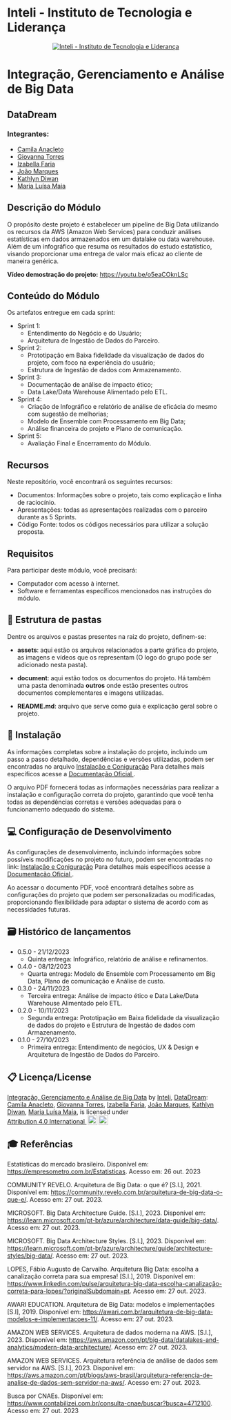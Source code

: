 # Inteli - Instituto de Tecnologia e Liderança

<p align="center">
<a href= "https://www.inteli.edu.br/"><img src="https://capitaldigital.com.br/wp-content/uploads/2021/04/logo-inteli-300x134-1.png" alt="Inteli - Instituto de Tecnologia e Liderança" border="0"></a>
</p>

# Integração, Gerenciamento e Análise de Big Data 


## DataDream

### Integrantes:
- <a href="https://www.linkedin.com/in/camilaanacleto/">Camila Anacleto</a>
- <a href="https://www.linkedin.com/in/giovanna-furlan-torres/">Giovanna Torres</a>
- <a href="https://www.linkedin.com/in/izabellaalmeida/">Izabella Faria</a>
- <a href="https://www.linkedin.com/in/joão-tourinho-marques-1b64b2232">João Marques</a>
- <a href="https://www.linkedin.com/in/kathlyndiwan/">Kathlyn Diwan</a>
- <a href="https://www.linkedin.com/in/maria-lu%C3%ADsa-maia-14384a212/">Maria Luísa Maia</a>

## Descrição do Módulo

O propósito deste projeto é estabelecer um pipeline de Big Data utilizando os recursos da AWS (Amazon Web Services) para conduzir análises estatísticas em dados armazenados em um datalake ou data warehouse. Além de um infográfico que resuma os resultados do estudo estatístico, visando proporcionar uma entrega de valor mais eficaz ao cliente de maneira genérica.

**Vídeo demostração do projeto:** https://youtu.be/o5eaCOknLSc

## Conteúdo do Módulo

Os artefatos entregue em cada sprint:

- Sprint 1:
   - Entendimento do Negócio e do Usuário;
   - Arquitetura de Ingestão de Dados do Parceiro.
- Sprint 2:
   - Prototipação em Baixa fidelidade da visualização de dados do projeto, com foco na experiência do usuário;
   - Estrutura de Ingestão de dados com Armazenamento.
- Sprint 3:
   - Documentação de análise de impacto ético;
   - Data Lake/Data Warehouse Alimentado pelo ETL.
- Sprint 4:
   - Criação de Infográfico e relatório de análise de eficácia do mesmo com sugestão de melhorias;
   - Modelo de Ensemble com Processamento em Big Data;
   - Análise financeira do projeto e Plano de comunicação.
- Sprint 5:
   - Avaliação Final e Encerramento do Módulo.

## Recursos

Neste repositório, você encontrará os seguintes recursos:

- Documentos: Informações sobre o projeto, tais como explicação e linha de raciocínio.
- Apresentações: todas as apresentações realizadas com o parceiro durante as 5 Sprints.
- Código Fonte: todos os códigos necessários para utilizar a solução proposta.

## Requisitos
Para participar deste módulo, você precisará:

- Computador com acesso à internet.
- Software e ferramentas específicos mencionados nas instruções do módulo.

## 📁 Estrutura de pastas

Dentre os arquivos e pastas presentes na raiz do projeto, definem-se:

- <b>assets</b>: aqui estão os arquivos relacionados a parte gráfica do projeto, as imagens e vídeos que os representam (O logo do grupo pode ser adicionado nesta pasta).

- <b>document</b>: aqui estão todos os documentos do projeto. Há também uma pasta denominada <b>outros</b> onde estão presentes outros documentos complementares e imagens utilizadas.

- <b>README.md</b>: arquivo que serve como guia e explicação geral sobre o projeto.


## 🔧 Instalação

As informações completas sobre a instalação do projeto, incluindo um passo a passo detalhado, dependências e versões utilizadas, podem ser encontradas no arquivo <a href="https://github.com/2023M8T4Inteli/grupo2/blob/main/document/configura%C3%A7ao_e_instalacao.pdf"> Instalação e Coniguração</a> Para detalhes mais específicos acesse a <a href="https://github.com/2023M8T4Inteli/grupo2/blob/main/document/T4M8G2_Document.pdf">Documentação Oficial </a> .

O arquivo PDF fornecerá todas as informações necessárias para realizar a instalação e configuração correta do projeto, garantindo que você tenha todas as dependências corretas e versões adequadas para o funcionamento adequado do sistema.


## 💻 Configuração de Desenvolvimento

As configurações de desenvolvimento, incluindo informações sobre possíveis modificações no projeto no futuro, podem ser encontradas no link:  <a href="https://github.com/2023M8T4Inteli/grupo2/blob/main/document/configura%C3%A7ao_e_instalacao.pdf"> Instalação e Coniguração</a> Para detalhes mais específicos acesse a <a href="https://github.com/2023M8T4Inteli/grupo2/blob/main/document/T4M8G2_Document.pdf">Documentação Oficial </a> .

Ao acessar o documento PDF, você encontrará detalhes sobre as configurações do projeto que podem ser personalizadas ou modificadas, proporcionando flexibilidade para adaptar o sistema de acordo com as necessidades futuras.


## 🗃 Histórico de lançamentos

* 0.5.0 - 21/12/2023
    * Quinta entrega: Infográfico, relatório de análise e refinamentos. 
* 0.4.0 - 08/12/2023
    * Quarta entrega: Modelo de Ensemble com Processamento em Big Data, Plano de comunicação e Análise de custo.
* 0.3.0 - 24/11/2023
    * Terceira entrega: Análise de impacto ético e Data Lake/Data Warehouse Alimentado pelo ETL.
* 0.2.0 - 10/11/2023
    * Segunda entrega: Prototipação em Baixa fidelidade da visualização de dados do projeto e Estrutura de Ingestão de dados com Armazenamento.
* 0.1.0 - 27/10/2023
    * Primeira entrega: Entendimento de negócios, UX & Design e Arquitetura de Ingestão de Dados do Parceiro.


## 📋 Licença/License

<p xmlns:cc="http://creativecommons.org/ns#" xmlns:dct="http://purl.org/dc/terms/"><a property="dct:title" rel="cc:attributionURL" href="https://github.com/2023M7T4-Inteli">Integração, Gerenciamento e Análise de Big Data</a> by <a rel="cc:attributionURL dct:creator" property="cc:attributionName" href="https://github.com/InteliProjects">Inteli</a>, <a rel="cc:attributionURL dct:creator" property="cc:attributionName" href="https://github.com/2023M8T4-Inteli/grupo2">DataDream</a>: <a href="https://www.linkedin.com/in/camilaanacleto/">Camila Anacleto</a>,  <a href="https://www.linkedin.com/in/giovanna-furlan-torres/">Giovanna Torres</a>,  <a href="https://www.linkedin.com/in/izabellaalmeida/">Izabella Faria</a>, <a href="www.linkedin.com/in/joão-tourinho-marques-1b64b2232">João Marques</a>,  <a href="https://www.linkedin.com/in/kathlyndiwan/">Kathlyn Diwan</a>,  <a href="https://www.linkedin.com/in/maria-lu%C3%ADsa-maia-14384a212/">Maria Luísa Maia</a>,
is licensed under <a href="http://creativecommons.org/licenses/by/4.0/?ref=chooser-v1" target="_blank" rel="license noopener noreferrer" style="display:inline-block;">Attribution 4.0 International <img style="height:22px!important;margin-left:3px;vertical-align:text-bottom;" src="https://mirrors.creativecommons.org/presskit/icons/cc.svg?ref=chooser-v1"><img style="height:22px!important;margin-left:3px;vertical-align:text-bottom;" src="https://mirrors.creativecommons.org/presskit/icons/by.svg?ref=chooser-v1"></a></p>

## 🎓 Referências

Estatísticas do mercado brasileiro. Disponível em: https://empresometro.com.br/Estatisticas. Acesso em: 26 out. 2023

COMMUNITY REVELO. Arquitetura de Big Data: o que é? [S.l.], 2021. Disponível em: https://community.revelo.com.br/arquitetura-de-big-data-o-que-e/. Acesso em: 27 out. 2023.

MICROSOFT. Big Data Architecture Guide. [S.l.], 2023. Disponível em: https://learn.microsoft.com/pt-br/azure/architecture/data-guide/big-data/. Acesso em: 27 out. 2023.

MICROSOFT. Big Data Architecture Styles. [S.l.], 2023. Disponível em: https://learn.microsoft.com/pt-br/azure/architecture/guide/architecture-styles/big-data/. Acesso em: 27 out. 2023.

LOPES, Fábio Augusto de Carvalho. Arquitetura Big Data: escolha a canalização correta para sua empresa! [S.l.], 2019. Disponível em: https://www.linkedin.com/pulse/arquitetura-big-data-escolha-canalização-correta-para-lopes/?originalSubdomain=pt. Acesso em: 27 out. 2023.

AWARI EDUCATION. Arquitetura de Big Data: modelos e implementações [S.l], 2019. Disponível em: https://awari.com.br/arquitetura-de-big-data-modelos-e-implementacoes-11/. Acesso em: 27 out. 2023.

AMAZON WEB SERVICES. Arquitetura de dados moderna na AWS. [S.l.], 2023. Disponível em: https://aws.amazon.com/pt/big-data/datalakes-and-analytics/modern-data-architecture/. Acesso em: 27 out. 2023.

AMAZON WEB SERVICES. Arquitetura referência de análise de dados sem servidor na AWS. [S.l.], 2023. Disponível em: https://aws.amazon.com/pt/blogs/aws-brasil/arquitetura-referencia-de-analise-de-dados-sem-servidor-na-aws/. Acesso em: 27 out. 2023.

Busca por CNAEs. Disponível em: https://www.contabilizei.com.br/consulta-cnae/buscar?busca=4712100. Acesso em: 27 out. 2023

